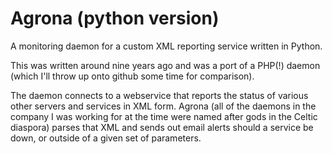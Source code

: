 # Agrona (python version)

A monitoring daemon for a custom XML reporting service written in Python.

This was written around nine years ago and was a port of a PHP(!) daemon (which I'll throw up onto github some time for comparison).

The daemon connects to a webservice that reports the status of various other servers and services in XML form. Agrona (all of the daemons in the company I was working for at the time were named after gods in the Celtic diaspora) parses that XML and sends out email alerts should a service be down, or outside of a given set of parameters.
